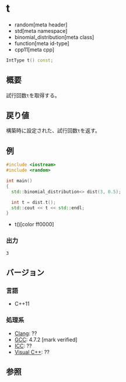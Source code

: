 # t
* random[meta header]
* std[meta namespace]
* binomial_distribution[meta class]
* function[meta id-type]
* cpp11[meta cpp]

```cpp
IntType t() const;
```

## 概要
試行回数`t`を取得する。


## 戻り値
構築時に設定された、試行回数`t`を返す。


## 例
```cpp example
#include <iostream>
#include <random>

int main()
{
  std::binomial_distribution<> dist(3, 0.5);

  int t = dist.t();
  std::cout << t << std::endl;
}
```
* t()[color ff0000]

### 出力
```
3
```

## バージョン
### 言語
- C++11

### 処理系
- [Clang](/implementation.md#clang): ??
- [GCC](/implementation.md#gcc): 4.7.2 [mark verified]
- [ICC](/implementation.md#icc): ??
- [Visual C++](/implementation.md#visual_cpp): ??


## 参照

